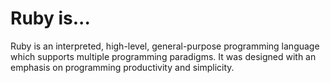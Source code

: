 # Ruby is...

Ruby is an interpreted, high-level, general-purpose programming language which supports multiple programming paradigms. It was designed with an emphasis on programming productivity and simplicity.
